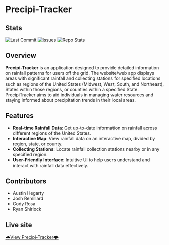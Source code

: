 # Precipi-Tracker
## Stats
![Last Commit](https://img.shields.io/github/last-commit/ccrdev/precipitracker)
![Issues](https://img.shields.io/github/issues/ccrdev/precipitracker)
![Repo Stats](https://img.shields.io/github/repo-size/ccrdev/precipitracker)

## Overview 
**Precipi-Tracker** is an application designed to provide detailed information on rainfall patterns for users off the grid. The website/web app displays areas with significant rainfall and collecting stations for specified locations such as regions of the United States (Midwest, West, South, and Northeast), States within those regions, or counties within a specified State. PrecipiTracker aims to aid individuals in managing water resources and staying informed about precipitation trends in their local areas.

## Features

- **Real-time Rainfall Data**: Get up-to-date information on rainfall across different regions of the United States.
- **Interactive Map**: View rainfall data on an interactive map, divided by region, state, or county.
- **Collecting Stations**: Locate rainfall collection stations nearby or in any specified region.
- **User-Friendly Interface**: Intuitive UI to help users understand and interact with rainfall data effectively.

## Contributors
- Austin Hegarty
- Josh Remillard
- Cody Rosa
- Ryan Shirlock

## Live site
[🌧️View Precipi-Tracker🌩️](http://lemuria.cis.vermontstate.edu/ptracker/precipitracker/Code/)








